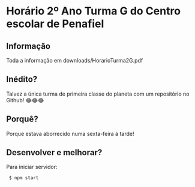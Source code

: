 # Horário 2º Ano Turma G do Centro escolar de Penafiel

## Informação
Toda a informação em downloads/HorarioTurma2G.pdf

## Inédito?
Talvez a única turma de primeira classe do planeta com um repositório no Github! 😂😂😂

## Porquê?
Porque estava aborrecido numa sexta-feira à tarde!

## Desenvolver e melhorar?

Para iniciar servidor:
```
 $ npm start
```